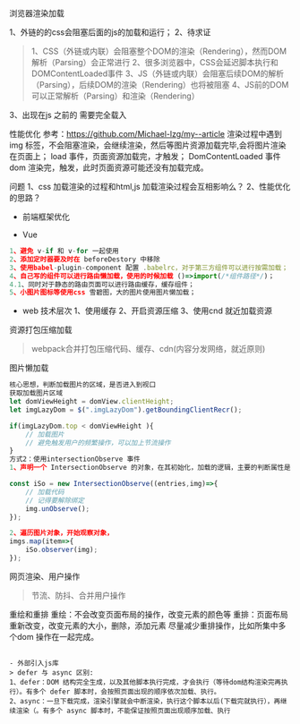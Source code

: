 浏览器渲染加载

1、外链的的css会阻塞后面的js的加载和运行；
2、待求证
> 1、CSS（外链或内联）会阻塞整个DOM的渲染（Rendering），然而DOM解析（Parsing）会正常进行
2、很多浏览器中，CSS会延迟脚本执行和DOMContentLoaded事件
3、JS（外链或内联）会阻塞后续DOM的解析（Parsing），后续DOM的渲染（Rendering）也将被阻塞
4、JS前的DOM可以正常解析（Parsing）和渲染（Rendering）

3、出现在js 之前的<link href="file.css"> 需要完全载入

性能优化
参考：https://github.com/Michael-lzg/my--article
渲染过程中遇到img 标签，不会阻塞渲染，会继续渲染，然后等图片资源加载完毕,会将图片渲染在页面上；
load 事件，页面资源加载完，才触发；
DomContentLoaded 事件dom 渲染完，触发，此时页面资源可能还没有加载完成。


问题
1、css 加载渲染的过程和html,js 加载渲染过程会互相影响么？
2、性能优化的思路？

- 前端框架优化

- Vue
```javascript
1、避免 v-if 和 v-for 一起使用
2、添加定时器要及时在 beforeDestory 中移除
3、使用babel-plugin-component 配置 .babelrc，对于第三方组件可以进行按需加载；
4、自己写的组件可以进行路由懒加载，使用的时候加载 ()=>import(/*组件路径*/)；
4.1、同时对于静态的路由页面可以进行路由缓存，缓存组件；
5、小图片图标等使用css 雪碧图，大的图片使用图片懒加载；
```
- web 技术层次
1、使用缓存
2、开启资源压缩
3、使用cnd 就近加载资源


资源打包压缩加载
> webpack合并打包压缩代码、缓存、cdn(内容分发网络，就近原则)
> 
图片懒加载
```javascript
核心思想，判断加载图片的区域，是否进入到视口  
获取加载图片区域
let domViewHeight = domView.clientHeight;
let imgLazyDom = $(".imgLazyDom").getBoundingClientRecr();

if(imgLazyDom.top < domViewHeight ){
    // 加载图片
    // 避免触发用户的频繁操作，可以加上节流操作
}
方式2：使用intersectionObserve 事件
1、声明一个 IntersectionObserve 的对象，在其初始化，加载的逻辑，主要的判断属性是 isIntersection ,图片区域是否已经进入到视口区域；

const iSo = new IntersectionObserve((entries,img)=>{
    // 加载代码
    // 记得要解除绑定
    img.unObserve();
});

2、遍历图片对象，开始观察对象，
imgs.map(item=>{
    iSo.observer(img);
});

```

网页渲染、用户操作
> 节流、防抖、合并用户操作

重绘和重排
重绘：不会改变页面布局的操作，改变元素的颜色等
重排：页面布局重新改变，改变元素的大小，删除，添加元素
尽量减少重排操作，比如所集中多个dom 操作在一起完成。
```

- 外部引入js库
> defer 与 async 区别:  
1、defer：DOM 结构完全生成，以及其他脚本执行完成，才会执行（等待dom结构渲染完再执行）。有多个 defer 脚本时，会按照页面出现的顺序依次加载、执行。
2、async：一旦下载完成，渲染引擎就会中断渲染，执行这个脚本以后(下载完就执行），再继续渲染（。有多个 async 脚本时，不能保证按照页面出现顺序加载、执行